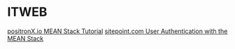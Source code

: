 # ITWEB
[positronX.io MEAN Stack Tutorial](https://www.positronx.io/mean-stack-tutorial-angular-7-crud-bootstrap/)
[sitepoint.com User Authentication with the MEAN Stack](https://www.sitepoint.com/user-authentication-mean-stack/)
